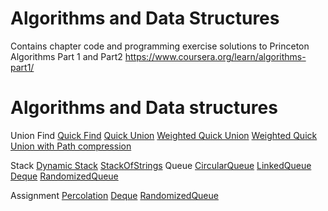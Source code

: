 # Algorithms and Data Structures

Contains chapter code and programming exercise solutions to Princeton
Algorithms Part 1 and Part2 https://www.coursera.org/learn/algorithms-part1/


# Algorithms and Data structures

Union Find
 [Quick Find](QuickFind.java)
 [Quick Union](QuickUnion.java)
 [Weighted Quick Union](WeightedQuickUnion.java)
 [Weighted Quick Union with Path compression](QuickUnionPathCompression.java)

Stack
 [Dynamic Stack]()
 [StackOfStrings]()
Queue
 [CircularQueue]()
 [LinkedQueue]()
 [Deque]()
 [RandomizedQueue]()

Assignment
 [Percolation]()
 [Deque]()
 [RandomizedQueue]()

